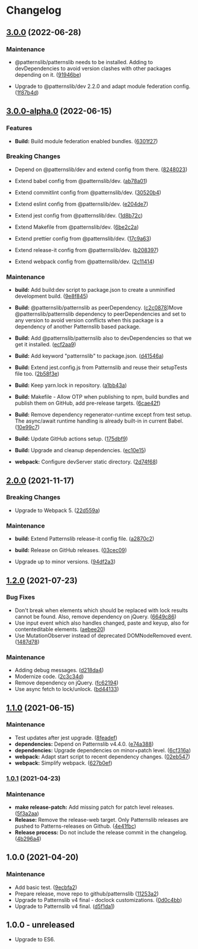 # Changelog



## [3.0.0](https://github.com/patternslib/pat-doclock/compare/3.0.0-alpha.0...3.0.0) (2022-06-28)


### Maintenance


* @patternslib/patternslib needs to be installed. Adding to devDependencies to avoid version clashes with other packages depending on it. ([91946be](https://github.com/patternslib/pat-doclock/commit/91946bec92bed47b4b98fd734f40566a6e81922f))

* Upgrade to @patternslib/dev 2.2.0 and adapt module federation config. ([1f87b4d](https://github.com/patternslib/pat-doclock/commit/1f87b4db1ff545cff6b695ccc12afad5e294b985))

## [3.0.0-alpha.0](https://github.com/patternslib/pat-doclock/compare/2.0.0...3.0.0-alpha.0) (2022-06-15)


### Features


* **Build:** Build module federation enabled bundles. ([6301f27](https://github.com/patternslib/pat-doclock/commit/6301f271ffea54345028833ec37cefbc4ff7cbb1))


### Breaking Changes


* Depend on @patternslib/dev and extend config from there. ([8248023](https://github.com/patternslib/pat-doclock/commit/824802359208477c093f63d95b8221195706b976))

* Extend babel config from @patternslib/dev. ([ab78a01](https://github.com/patternslib/pat-doclock/commit/ab78a0196d6dab6428ea1f74f34509250822fbbe))

* Extend commitlint config from @patternslib/dev. ([30520b4](https://github.com/patternslib/pat-doclock/commit/30520b408be40611307c7c9cd94ccb755e2278dc))

* Extend eslint config from @patternslib/dev. ([e204de7](https://github.com/patternslib/pat-doclock/commit/e204de73d199f7da640cfdbeffb7a9ea8bf7607f))

* Extend jest config from @patternslib/dev. ([1d8b72c](https://github.com/patternslib/pat-doclock/commit/1d8b72cb30f75bdee521af3417a81fbcd30fa96c))

* Extend Makefile from @patternslib/dev. ([6be2c2a](https://github.com/patternslib/pat-doclock/commit/6be2c2ac4ee5459b0f0f3ab2d6caa9f73462ef17))

* Extend prettier config from @patternslib/dev. ([17c9a63](https://github.com/patternslib/pat-doclock/commit/17c9a63484578682aee63d866a0a4b97e0c1c142))

* Extend release-it config from @patternslib/dev. ([b208397](https://github.com/patternslib/pat-doclock/commit/b208397bdb776cb179f56b18f2628c199c7131ef))

* Extend webpack config from @patternslib/dev. ([2c11414](https://github.com/patternslib/pat-doclock/commit/2c1141461e16c4ca406c4566d0296c507db4658d))


### Maintenance


* **build:** Add build:dev script to package.json to create a unminified development build. ([9e8f845](https://github.com/patternslib/pat-doclock/commit/9e8f84560658e9cd3b7cf7a22a9865169d4abfa1))

* **Build:** @patternslib/patternslib as peerDependency. ([c2c0878](https://github.com/patternslib/pat-doclock/commit/c2c08784410ccae172806eea1c465c394bb32c2a))Move @patternslib/patternslib dependency to peerDependencies and set to any version to avoid version conflicts when this package is a dependency of another Patternslib based package.

* **Build:** Add @patternslib/patternslib also to devDependencies so that we get it installed. ([ecf2aa9](https://github.com/patternslib/pat-doclock/commit/ecf2aa979a280f311fd5c6ab7a6e1717b66ffc06))

* **Build:** Add keyword "patternslib" to package.json. ([d41546a](https://github.com/patternslib/pat-doclock/commit/d41546a584dc5747e7d0a0aa4e47b2e21c9ae6bd))

* **Build:** Extend jest.config.js from Patternslib and reuse their setupTests file too. ([2b58f3e](https://github.com/patternslib/pat-doclock/commit/2b58f3e99c1438fd0020953621ace715b2d61e18))

* **Build:** Keep yarn.lock in repository. ([a1bb43a](https://github.com/patternslib/pat-doclock/commit/a1bb43a69328368318c6c28f653e8f89234b446a))

* **Build:** Makefile - Allow OTP when publishing to npm, build bundles and publish them on GitHub, add pre-release targets. ([6cae42f](https://github.com/patternslib/pat-doclock/commit/6cae42f28cbb636b835f20352507deb2a51ff8c2))

* **Build:** Remove dependency regenerator-runtime except from test setup. The async/await runtime handling is already built-in in current Babel. ([10e99c7](https://github.com/patternslib/pat-doclock/commit/10e99c77fa55d5d1e79124fb41092bcc973ddda8))

* **Build:** Update GitHub actions setup. ([175dbf9](https://github.com/patternslib/pat-doclock/commit/175dbf90c0738315d004e8e109afd3aa32b3185e))

* **Build:** Upgrade and cleanup dependencies. ([ec10e15](https://github.com/patternslib/pat-doclock/commit/ec10e15aed1cf6d2e011cf510fccc527b9275273))

* **webpack:** Configure devServer static directory. ([2d74f68](https://github.com/patternslib/pat-doclock/commit/2d74f68bc6246de84aded1aab287ce196e61ad72))

## [2.0.0](https://github.com/patternslib/pat-doclock/compare/1.2.0...2.0.0) (2021-11-17)


### Breaking Changes

* Upgrade to Webpack 5. ([22d559a](https://github.com/patternslib/pat-doclock/commit/22d559adcda3be7c774711cc58da338f537f2fc2))



### Maintenance

* **build:** Extend Patternslib release-it config file. ([a2870c2](https://github.com/patternslib/pat-doclock/commit/a2870c20c8c3715083498df11af34d06c1ecf90d))

* **build:** Release on GitHub releases. ([03cec09](https://github.com/patternslib/pat-doclock/commit/03cec09da7d1706090a6678e2288a4f2a858a888))

* Upgrade up to minor versions. ([94df2a3](https://github.com/patternslib/pat-doclock/commit/94df2a3df4f7c96b7a1be01a62258b41185df6e4))

## [1.2.0](https://github.com/patternslib/pat-doclock/compare/1.1.0...1.2.0) (2021-07-23)


### Bug Fixes

* Don't break when elements which should be replaced with lock results cannot be found. Also, remove dependency on jQuery. ([6649c86](https://github.com/patternslib/pat-doclock/commit/6649c86dc4e84931eb71f11bfe969774c4db4306))
* Use input event which also handles changed, paste and keyup, also for contenteditable elements. ([aebee20](https://github.com/patternslib/pat-doclock/commit/aebee20148f0061a382d4ac78771baeb526aa7de))
* Use MutationObserver instead of deprecated DOMNodeRemoved event. ([1487d78](https://github.com/patternslib/pat-doclock/commit/1487d7814b7ad75d3fcc7c4f0dd7fdc55feecefa))


### Maintenance

* Adding debug messages. ([d218da4](https://github.com/patternslib/pat-doclock/commit/d218da459c19ee6b8ac67603c1c84357932c3ca6))
* Modernize code. ([2c3c34d](https://github.com/patternslib/pat-doclock/commit/2c3c34d476363a8892d05ce8f88cfe337ec97f7e))
* Remove dependency on jQuery. ([fc62194](https://github.com/patternslib/pat-doclock/commit/fc6219470325510c294d15a6d411e35c0d54f600))
* Use async fetch to lock/unlock. ([bd44133](https://github.com/patternslib/pat-doclock/commit/bd44133bdd7ac28f65a1c462b0ba9f96fb5232c9))

## [1.1.0](https://github.com/patternslib/pat-doclock/compare/1.0.1...1.1.0) (2021-06-15)


### Maintenance

* Test updates after jest upgrade. ([8feadef](https://github.com/patternslib/pat-doclock/commit/8feadefa73fcfab95764e74460bdb098c79b7c35))
* **dependencies:** Depend on Patternslib v4.4.0. ([e74a388](https://github.com/patternslib/pat-doclock/commit/e74a388d9ca8797242aa62beff4b880cb5c2e58c))
* **dependencies:** Upgrade dependencies on minor+patch level. ([6cf316a](https://github.com/patternslib/pat-doclock/commit/6cf316a265e2eda5dd8c01f26e19b58b6f81556a))
* **webpack:** Adapt start script to recent dependency changes. ([02eb547](https://github.com/patternslib/pat-doclock/commit/02eb547169f98694ce02842cd7d0e2768d2923e4))
* **webpack:** Simplify webpack. ([627b0ef](https://github.com/patternslib/pat-doclock/commit/627b0ef28731b50ebc256f3060070d8a8d3e43ab))

### [1.0.1](https://github.com/patternslib/pat-doclock/compare/1.0.0...1.0.1) (2021-04-23)


### Maintenance

* **make release-patch:** Add missing patch for patch level releases. ([5f3a2aa](https://github.com/patternslib/pat-doclock/commit/5f3a2aa894c7f0b6b46058514f649eb89dc37174))
* **Release:** Remove the release-web target. Only Patternslib releases are pushed to Patterns-releases on Github. ([4e41fbc](https://github.com/patternslib/pat-doclock/commit/4e41fbc3c462ab01578e0dd5d4fae3e97e1bfc81))
* **Release process:** Do not include the release commit in the changelog. ([4b296a4](https://github.com/patternslib/pat-doclock/commit/4b296a49a0d24fc9822094325b963a6a5dba055a))

## 1.0.0 (2021-04-20)


### Maintenance

* Add basic test. ([9ecbfa2](https://github.com/patternslib/pat-doclock/commit/9ecbfa2c92e4e5a725539c573ea294d5ccc3fd26))
* Prepare release, move repo to github/patternslib ([11253a2](https://github.com/patternslib/pat-doclock/commit/11253a28ff497ee1638672ad51b331903a6b3c45))
* Upgrade to Patternslib v4 final - doclock customizations. ([0d0c4bb](https://github.com/patternslib/pat-doclock/commit/0d0c4bb5e663f6319eab09fc7c75ae5163dc2602))
* Upgrade to Patternslib v4 final. ([d5f1da1](https://github.com/patternslib/pat-doclock/commit/d5f1da1f565b830ce253dd5219ae74188097851d))


## 1.0.0 - unreleased

- Upgrade to ES6.
